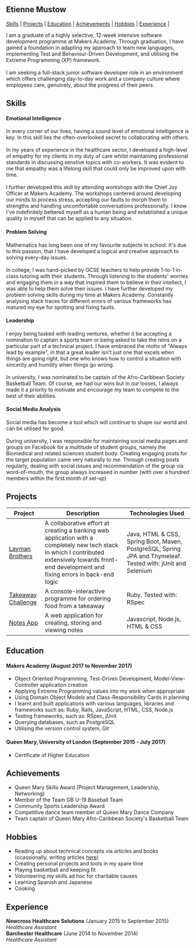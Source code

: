 ## Etienne Mustow

[Skills](#skills) | [Projects](#projects) | [Education](#education) | [Achievements](#achievements) | [Hobbies](#hobbies) | [Experience](#experience) |
 

I am a graduate of a highly selective, 12-week intensive software development programme at Makers Academy.
Through graduation, I have gained a foundation in adapting my approach to learn new languages, implementing Test and Behaviour-Driven Development, and utilising the Extreme Programming (XP) framework.
<br><br>I am seeking a full-stack junior software developer role in an environment which offers challenging day-to-day work and a company culture where employees care, genuinely, about the progress of their peers.

<a id="skills"></a>
## Skills

#### Emotional Intelligence

In every corner of our lives, having a sound level of emotional intelligence is key. In this skill lies the often-overlooked secret to collaborating with others. 
<br><br>
In my years of experience in the healthcare sector, I developed a high-level of empathy for my clients in my duty of care whilst maintaining professional standards in discussing senstive topics with co-workers.
It was evident to me that empathy was a lifelong skill that could only be improved upon with time. 
<br><br> 
I further developed this skill by attending workshops with the Chief Joy Officer at Makers Academy. 
The workshops centered around developing our minds to process stress, accepting our faults to morph them to strengths and handling uncomfortable conversations professionally.
I know I've indefinitely bettered myself as a human being and established a unique quality in myself that can be applied to any situation.


#### Problem Solving

Mathematics has long been one of my favourite subjects in school. It's due to this passion, that I have developed a logical and creative approach to solving every-day issues.
<br><br>
In college, I was hand-picked by GCSE teachers to help provide 1-to-1 in-class tutoring with their students.
Through listening to the students' worries and engaging them in a way that inspired them to believe in their intellect, I was able to help them solve their issues.
I have further developed my problem solving skills during my time at Makers Academy. Constantly analysing stack traces for different errors of various frameworks has matured my eye for spotting and fixing faults.


#### Leadership

I enjoy being tasked with leading ventures, whether it be accepting a nomination to captain a sports team or being asked to take the reins on a particular part of a technical project.
I have embraced the motto of "Always lead by example", in that a great leader isn't just one that excels when things are going right, but one who knows how to control a situation with sincerity and humility when things go wrong.
<br><br>
In university, I was nominated to be captain of the Afro-Caribbean Society Basketball Team. 
Of course, we had our wins but in our losses, I always made it a priority to motivate and encourage my team to compete to the best of their abilities.


#### Social Media Analysis

Social media has become a tool which will continue to shape our world and can be utilised for good.
<br><br>
During university, I was responsible for maintaining social media pages and groups on Facebook for a multitude of student groups, namely the Biomedical and related sciences student body.
Creating engaging posts for the target population came very naturally to me. 
Through creating posts regularly, dealing with social issues and recommendation of the group via word-of-mouth, the group always increased in number (with over a hundred members within the first month of set-up)


<a name="projects"></a>
## Projects

|Project | Description | Technologies Used |
|--------|--------|--------|
|[Layman Brothers](https://github.com/etiennemustow/laymanbrothers)| A collaborative effort at creating a banking web application with a completely new tech stack in which I contributed extensively towards front-end development and fixing errors in back-end logic | Java, HTML & CSS, Spring Boot, Maven, PostgreSQL, Spring JPA and Thymeleaf. Tested with: jUnit and Selenium |
|[Takeaway Challenge](https://github.com/etiennemustow/takeaway-challenge) | A console-interactive programme for ordering food from a takeaway | Ruby. Tested with: RSpec
|[Notes App](https://github.com/etiennemustow/notes-app)| A web application for creating, storing and viewing notes | Javascript, Node.js, HTML & CSS

<a id="education"></a>
## Education

#### Makers Academy (August 2017 to November 2017) 

- Object Oriented Programming, Test-Driven Development, Model-View-Controller application creation
- Applying Extreme Programming values into my work when appropriate
- Using Domain Object Models and Class-Responsibility Cards in planning
- I learnt and built applications with various languages, libraries and frameworks such as: 
  Ruby, Rails, JavaScript, HTML, CSS, Node.js
- Testing frameworks, such as:
  RSpec, jUnit
- Querying databases, such as PostgreSQL
- Utilising the version control system, Git

#### Queen Mary, University of London (September 2015 - July 2017)

- Certificate of Higher Education

<a id="achievements"></a>
## Achievements

- Queen Mary Skills Award (Project Management, Leadership, Networking)
- Member of the Team GB U-19 Baseball Team
- Community Sports Leadership Award
- Competitive dance team member of Queen Mary Dance Company
- Team captain of Queen Mary Afro-Caribbean Society's Basketball Team

<a name="hobbies"></a>
## Hobbies

- Reading up about technical concepts via articles and books (ocassionally, writing articles [here](https://medium.com/@etiennemustow))
- Creating personal projects and tools in my spare time
- Playing basketball and keeping fit 
- Volunteering my skills ad hoc for charitable causes
- Learning Spanish and Japanese
- Cooking

<a id="experience"></a>
## Experience

**Newcross Healthcare Solutions** (January 2015 to September 2015)    
*Healthcare Assistant*  
**Barchester Healthcare** (June 2014 to November 2014)   
*Healthcare Assistant* 

